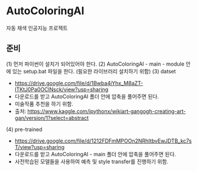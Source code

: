 # AutoColoringAI
자동 채색 인공지능 프로젝트  


준비
----------------------
(1) 먼저 파이썬이 설치가 되어있어야 한다.
(2) AutoColoringAI - main - module 안에 있는 setup.bat 파일을 한다. (필요한 라이브러리 설치하기 위함)
(3) datset
- https://drive.google.com/file/d/1Bwba4iYhx_M8aZT-lTKtJ0Pa0OClNsck/view?usp=sharing
- 다운로드를 받고 AutoColoringAI 폴더 안에 압축을 풀어주면 된다.
- 미술작품 추천을 하기 위함.
- 출처: https://www.kaggle.com/ipythonx/wikiart-gangogh-creating-art-gan/version/1?select=abstract  

(4) pre-trained
- https://drive.google.com/file/d/1212FDFmMPOOn2NRhItbvEwJDTB_kc7sT/view?usp=sharing
- 다운로드를 받고 AutoColoringAI - main 폴더 안에 압축을 풀어주면 된다.
- 사전학습된 모델들을 사용하여 예측 및 style transfer를 진행하기 위함.
